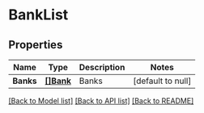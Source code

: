 # BankList

## Properties
Name | Type | Description | Notes
------------ | ------------- | ------------- | -------------
**Banks** | [**[]Bank**](Bank.md) | Banks | [default to null]

[[Back to Model list]](../README.md#documentation-for-models) [[Back to API list]](../README.md#documentation-for-api-endpoints) [[Back to README]](../README.md)


